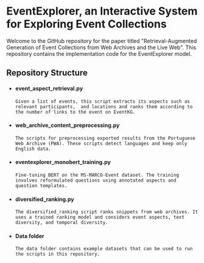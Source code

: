 #  EventExplorer, an Interactive System for Exploring Event Collections

Welcome to the GitHub repository for the paper titled "Retrieval-Augmented Generation of Event Collections from
Web Archives and the Live Web". This repository contains the implementation code for the EventExplorer model. 

## Repository Structure

* #### event_aspect_retrieval.py

      Given a list of events, this script extracts its aspects such as relevant participants,  and locations and ranks them according to the number of links to the event on EventKG.

* #### web_archive_content_preprocessing.py

      The scripts for preprocessing exported results from the Portuguese Web Archive (PWA). These scripts detect languages and keep only English data.

* #### eventexplorer_monobert_training.py

      Fine-tuning BERT on the MS-MARCO-Event dataset. The training involves reformulated questions using annotated aspects and question templates.

* #### diversified_ranking.py

      The diversified_ranking script ranks snippets from web archives. It uses a trained ranking model and considers event aspects, text diversity, and temporal diversity. 

* #### Data folder

      The data folder contains example datasets that can be used to run the scripts in this repository.
